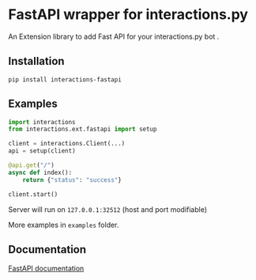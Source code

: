 # FastAPI wrapper for interactions.py

An Extension library to add Fast API for your interactions.py bot .

## Installation

``pip install interactions-fastapi``


## Examples

```python
import interactions
from interactions.ext.fastapi import setup

client = interactions.Client(...)
api = setup(client)

@api.get("/")
async def index():
    return {"status": "success"}

client.start()
```

Server will run on ``127.0.0.1:32512`` (host and port modifiable)

More examples in ``examples`` folder.

## Documentation

[FastAPI documentation](https://fastapi.tiangolo.com/)
